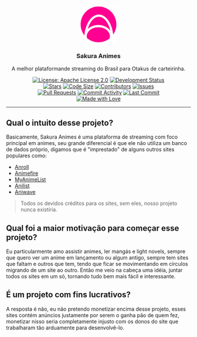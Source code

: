 <div align="center">
  <img src="/public/logo.png" width="100" alt="Sakura Animes" />

  ### Sakura Animes

  A melhor plataformande streaming do Brasil para Otakus de carteirinha.

  [![License: Apache License 2.0](https://img.shields.io/badge/license-Apache%20License%202.0-blue?style=flat-square)](https://www.apache.org/licenses/LICENSE-2.0)
  [![Development Status](https://img.shields.io/badge/development%20status-Initial%20Stage-red?style=flat-square)](https://github.com/orgs/BedrockFrontiers/projects/1) \
  [![Stars](https://img.shields.io/github/stars/uesleibros/SakuraAnimes?style=flat-square)](https://github.com/BedrockFrontiers/stargazers)
  [![Code Size](https://img.shields.io/github/languages/code-size/uesleibros/SakuraAnimes?style=flat-square)](https://github.com/uesleibros/SakuraAnimes)
  [![Contributors](https://img.shields.io/github/contributors/uesleibros/SakuraAnimes?style=flat-square)](https://github.com/uesleibros/SakuraAnimes/graphs/contributors)
  [![Issues](https://img.shields.io/github/issues/uesleibros/SakuraAnimes?style=flat-square)](https://github.com/uesleibros/SakuraAnimes/issues) \
  [![Pull Requests](https://img.shields.io/github/issues-pr/uesleibros/SakuraAnimes?style=flat-square)](https://github.com/uesleibros/SakuraAnimes/pulls)
  [![Commit Activity](https://img.shields.io/github/commit-activity/t/uesleibros/SakuraAnimes?style=flat-square)](https://github.com/uesleibros/SakuraAnimes/commits/main)
  [![Last Commit](https://img.shields.io/github/last-commit/uesleibros/SakuraAnimes?style=flat-square)](https://github.com/uesleibros/SakuraAnimes/commits/main) \
  [![Made with Love](https://img.shields.io/badge/made%20with-love-pink?style=flat-square)](https://github.com/uesleibros/SakuraAnimes/graphs/contributors)

  ---

</div>

## Qual o intuito desse projeto?

Basicamente, Sakura Animes é uma plataforma de streaming com foco principal em animes, seu grande diferencial é que ele não utiliza um banco de dados próprio, digamos que é "imprestado" de alguns outros sites populares como: 

- [Anroll](https://anroll.net/)
- [Animefire](https://animefire.plus/)
- [MyAnimeList](https://myanimelist.net/)
- [Anilist](https://anilist.co/)
- [Aniwave](https://aniwave.to/home)

> Todos os devidos créditos para os sites, sem eles, nosso projeto nunca existiria.

## Qual foi a maior motivação para começar esse projeto?

Eu particularmente amo assistir animes, ler mangás e light novels, sempre que quero ver um anime em lançamento ou algum antigo, sempre tem sites que faltam e outros que tem, tendo que ficar se movimentando em círculos migrando de um site ao outro. Então me veio na cabeça uma idéia, juntar todos os sites em um só, tornando tudo bem mais fácil e interessante.

## É um projeto com fins lucrativos?

A resposta é não, eu não pretendo monetizar encima desse projeto, esses sites contém anúncios justamente por serem o ganha pão de quem fez, monetizar nisso seria completamente injusto com os donos do site que trabalharam tão arduamente para desenvolvê-lo.
